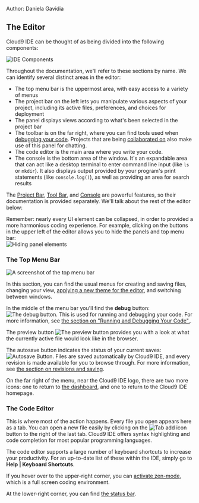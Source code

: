 Author: Daniela Gavidia

## The Editor

Cloud9 IDE can be thought of as being divided into the following components:

![IDE Components](./images/editorNaming.png)

Throughout the documentation, we'll refer to these sections by name. We can identify several distinct areas in the editor:

* The top menu bar is the uppermost area, with easy access to a variety of menus
* The project bar on the left lets you manipulate various aspects of your project, including its active files, preferences, and choices for deployment
* The panel displays views according to what's been selected in the project bar
* The toolbar is on the far right, where you can find tools used when [debugging your code](./running_and_debugging_code.html). Projects that are being [collaborated on](./collaboration.html) also make use of this panel for chatting.
* The code editor is the main area where you write your code.
* The console is the bottom area of the window. It's an expandable area that can act like a desktop terminal to enter command line input (like `ls` or `mkdir`). It also displays output provided by your program's print statements (like `console.log()`), as well as providing an area for search results

The [Project Bar](./project_bar.html), [Tool Bar](./running_and_debugging_code.html), and [Console](./console.html) are powerful features, so their documentation is provided separately. We'll talk about the rest of the editor below:

Remember: nearly every UI element can be collapsed, in order to provided a more harmonious coding experience. For example, clicking on the buttons in the upper left of the editor allows you to hide the panels and top menu bar:  
![Hiding panel elements](./anims/collapsingbars.gif)

### The Top Menu Bar

![A screenshot of the top menu bar](./images/topMenuBar.png)

In this section, you can find the usual menus for creating and saving files, changing your view, [applying a new theme for the editor](./applying_themes.html), and switching between windows.

In the middle of the menu bar you'll find the **debug** button: ![The debug button](./icons/debugButton.png). This is used for running and debugging your code. For more information, see [the section on "Running and Debugging Your Code".](./running_and_debugging_code.html).

<a id="previewButton"></a>

The preview button ![The preview button](./icons/previewButton.png) provides you with a look at what the currently active file would look like in the browser.

The autosave button indicates the status of your current saves: ![Autosave Button](./icons/autosaveButton.png). Files are saved automatically by Cloud9 IDE, and every revision is made available for you to browse through. For more information, see [the section on revisions and saving](./revisions.html).

On the far right of the menu, near the Cloud9 IDE logo, there are two more icons: one to return to [the dashboard](./dashboard.html), and one to return to the Cloud9 IDE homepage.

### The Code Editor

This is where most of the action happens. Every file you open appears here as a tab. You can open a new file easily by clicking on the ![Tab add icon](./icons/tabPlusIcon.png) button to the right of the last tab. Cloud9 IDE offers syntax highlighting and code completion for most popular programming languages.

The code editor supports a large number of keyboard shortcuts to increase your productivity. For an up-to-date list of these within the IDE, simply go to **Help | Keyboard Shortcuts**.

If you hover over to the upper-right corner, you can [activate zen-mode](./zen_mode.html), which is a full screen coding environment. 

At the lower-right corner, you can find [the status bar](./status_bar.html).
